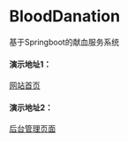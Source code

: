 # BloodDanation
基于Springboot的献血服务系统

#### 演示地址1：
[网站首页](https://923372148.github.io/BloodDanation/src/main/resources/static/index.html)
#### 演示地址2：
[后台管理页面](https://923372148.github.io/BloodDanation/src/main/resources/static/first.html)

